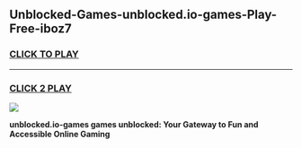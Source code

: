 
## Unblocked-Games-unblocked.io-games-Play-Free-iboz7
<h3>
<a href="https://premium76.site?title=unblocked.io-games&ref=18A1">CLICK TO PLAY</a></h3>
<hr>

<h3>
<a href="https://premium76.site?title=unblocked.io-games&ref=18A1">CLICK 2 PLAY</a>
  
</h3>

<a href="https://premium76.site?title=unblocked.io-games&ref=18A1"><img src="https://clearcache.store/games.png"></a>


**unblocked.io-games games unblocked: Your Gateway to Fun and Accessible Online Gaming**
